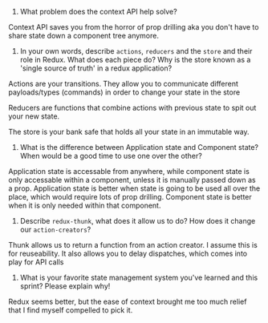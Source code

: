 1. What problem does the context API help solve?

Context API saves you from the horror of prop drilling aka you don't have to share state down a component tree anymore.

1. In your own words, describe `actions`, `reducers` and the `store` and their role in Redux. What does each piece do? Why is the store known as a 'single source of truth' in a redux application?

Actions are your transitions. They allow you to communicate different payloads/types (commands) in order to change your state in the store

Reducers are functions that combine actions with previous state to spit out your new state.

The store is your bank safe that holds all your state in an immutable way.

1. What is the difference between Application state and Component state? When would be a good time to use one over the other?

Application state is accessable from anywhere, while component state is only accessable within a component, unless it is manually passed down as a prop. Application state is better when state is going to be used all over the place, which would require lots of prop drilling. Component state is better when it is only needed within that component.

1. Describe `redux-thunk`, what does it allow us to do? How does it change our `action-creators`?

Thunk allows us to return a function from an action creator. I assume this is for reuseability. It also allows you to delay dispatches, which comes into play for API calls

1. What is your favorite state management system you've learned and this sprint? Please explain why!

Redux seems better, but the ease of context brought me too much relief that I find myself compelled to pick it.
